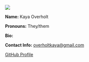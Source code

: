 ![](https://cdn.cnn.com/cnnnext/dam/assets/150103074330-hubble-space-background-2-large-169.jpg)

**Name:** Kaya Overholt

**Pronouns:** They/them

**Bio:** 

**Contact Info:** overholtkaya@gmail.com

[GitHub Profile](https://github.com/Overholtk)
